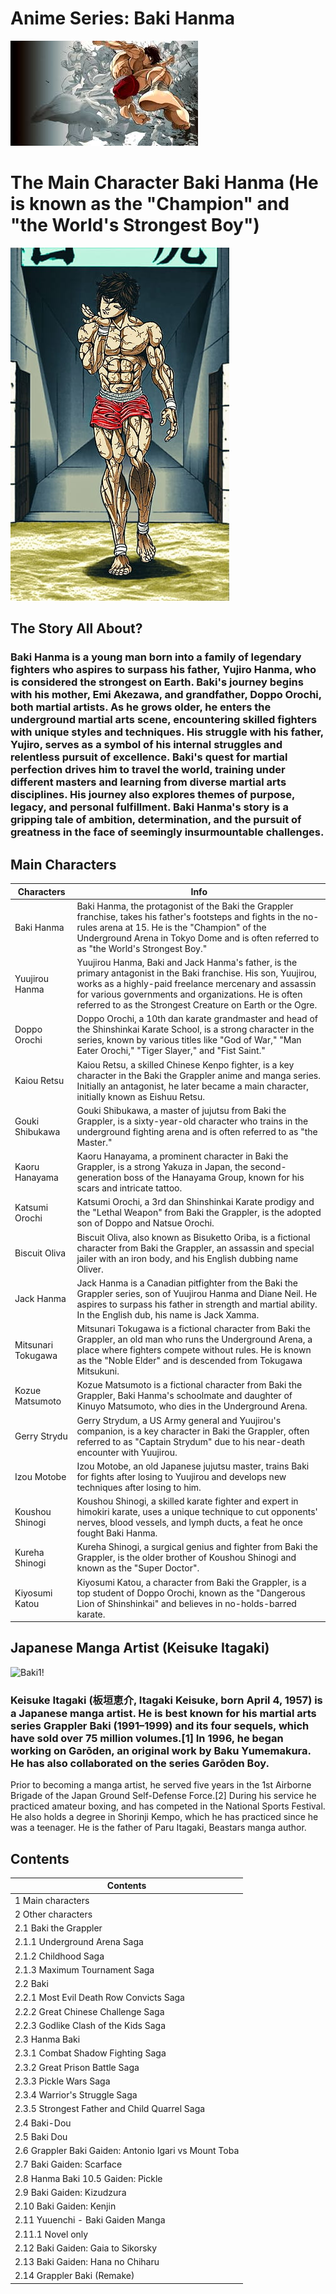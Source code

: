 # Anime Series: Baki Hanma

![Baki1!](Baki1.jpg)


# The Main Character Baki Hanma (He is known as the "Champion" and "the World's Strongest Boy")
![Baki1!](Baki2.jpg)

## The Story All About?
### Baki Hanma is a young man born into a family of legendary fighters who aspires to surpass his father, Yujiro Hanma, who is considered the strongest on Earth. Baki's journey begins with his mother, Emi Akezawa, and grandfather, Doppo Orochi, both martial artists. As he grows older, he enters the underground martial arts scene, encountering skilled fighters with unique styles and techniques. His struggle with his father, Yujiro, serves as a symbol of his internal struggles and relentless pursuit of excellence. Baki's quest for martial perfection drives him to travel the world, training under different masters and learning from diverse martial arts disciplines. His journey also explores themes of purpose, legacy, and personal fulfillment. Baki Hanma's story is a gripping tale of ambition, determination, and the pursuit of greatness in the face of seemingly insurmountable challenges.

## Main Characters
|Characters|Info|
|----------|----|
|Baki Hanma| Baki Hanma, the protagonist of the Baki the Grappler franchise, takes his father's footsteps and fights in the no-rules arena at 15. He is the "Champion" of the Underground Arena in Tokyo Dome and is often referred to as "the World's Strongest Boy."|
|Yuujirou Hanma| Yuujirou Hanma, Baki and Jack Hanma's father, is the primary antagonist in the Baki franchise. His son, Yuujirou, works as a highly-paid freelance mercenary and assassin for various governments and organizations. He is often referred to as the Strongest Creature on Earth or the Ogre.|
|Doppo Orochi| Doppo Orochi, a 10th dan karate grandmaster and head of the Shinshinkai Karate School, is a strong character in the series, known by various titles like "God of War," "Man Eater Orochi," "Tiger Slayer," and "Fist Saint."|
|Kaiou Retsu| Kaiou Retsu, a skilled Chinese Kenpo fighter, is a key character in the Baki the Grappler anime and manga series. Initially an antagonist, he later became a main character, initially known as Eishuu Retsu.|
|Gouki Shibukawa| Gouki Shibukawa, a master of jujutsu from Baki the Grappler, is a sixty-year-old character who trains in the underground fighting arena and is often referred to as "the Master."|
|Kaoru Hanayama| Kaoru Hanayama, a prominent character in Baki the Grappler, is a strong Yakuza in Japan, the second-generation boss of the Hanayama Group, known for his scars and intricate tattoo.|
|Katsumi Orochi| Katsumi Orochi, a 3rd dan Shinshinkai Karate prodigy and the "Lethal Weapon" from Baki the Grappler, is the adopted son of Doppo and Natsue Orochi.|
|Biscuit Oliva| Biscuit Oliva, also known as Bisuketto Oriba, is a fictional character from Baki the Grappler, an assassin and special jailer with an iron body, and his English dubbing name Oliver.|
|Jack Hanma| Jack Hanma is a Canadian pitfighter from the Baki the Grappler series, son of Yuujirou Hanma and Diane Neil. He aspires to surpass his father in strength and martial ability. In the English dub, his name is Jack Xamma.|
|Mitsunari Tokugawa| Mitsunari Tokugawa is a fictional character from Baki the Grappler, an old man who runs the Underground Arena, a place where fighters compete without rules. He is known as the "Noble Elder" and is descended from Tokugawa Mitsukuni.|
|Kozue Matsumoto| Kozue Matsumoto is a fictional character from Baki the Grappler, Baki Hanma's schoolmate and daughter of Kinuyo Matsumoto, who dies in the Underground Arena.|
|Gerry Strydu| Gerry Strydum, a US Army general and Yuujirou's companion, is a key character in Baki the Grappler, often referred to as "Captain Strydum" due to his near-death encounter with Yuujirou.|
|Izou Motobe| Izou Motobe, an old Japanese jujutsu master, trains Baki for fights after losing to Yuujirou and develops new techniques after losing to him.|
|Koushou Shinogi| Koushou Shinogi, a skilled karate fighter and expert in himokiri karate, uses a unique technique to cut opponents' nerves, blood vessels, and lymph ducts, a feat he once fought Baki Hanma.|
|Kureha Shinogi| Kureha Shinogi, a surgical genius and fighter from Baki the Grappler, is the older brother of Koushou Shinogi and known as the "Super Doctor".|
|Kiyosumi Katou| Kiyosumi Katou, a character from Baki the Grappler, is a top student of Doppo Orochi, known as the "Dangerous Lion of Shinshinkai" and believes in no-holds-barred karate.|

## Japanese Manga Artist (Keisuke Itagaki)
![Baki1!]()
### Keisuke Itagaki (板垣恵介, Itagaki Keisuke, born April 4, 1957) is a Japanese manga artist. He is best known for his martial arts series Grappler Baki (1991–1999) and its four sequels, which have sold over 75 million volumes.[1] In 1996, he began working on Garōden, an original work by Baku Yumemakura. He has also collaborated on the series Garōden Boy.
Prior to becoming a manga artist, he served five years in the 1st Airborne Brigade of the Japan Ground Self-Defense Force.[2] During his service he practiced amateur boxing, and has competed in the National Sports Festival. He also holds a degree in Shorinji Kempo, which he has practiced since he was a teenager.
He is the father of Paru Itagaki, Beastars manga author.

## Contents
|Contents|
|--------|
|1	Main characters|
|2	Other characters|
|2.1	Baki the Grappler|
|2.1.1	Underground Arena Saga|
|2.1.2	Childhood Saga|
|2.1.3	Maximum Tournament Saga|
|2.2	Baki|
|2.2.1	Most Evil Death Row Convicts Saga|
|2.2.2	Great Chinese Challenge Saga|
|2.2.3	Godlike Clash of the Kids Saga|
|2.3	Hanma Baki|
|2.3.1	Combat Shadow Fighting Saga|
|2.3.2	Great Prison Battle Saga|
|2.3.3	Pickle Wars Saga|
|2.3.4	Warrior's Struggle Saga|
|2.3.5	Strongest Father and Child Quarrel Saga|
|2.4	Baki-Dou|
|2.5	Baki Dou|
|2.6	Grappler Baki Gaiden: Antonio Igari vs Mount Toba|
|2.7	Baki Gaiden: Scarface|
|2.8	Hanma Baki 10.5 Gaiden: Pickle|
|2.9	Baki Gaiden: Kizudzura|
|2.10	Baki Gaiden: Kenjin|
|2.11	Yuuenchi - Baki Gaiden Manga|
|2.11.1	Novel only|
|2.12	Baki Gaiden: Gaia to Sikorsky|
|2.13	Baki Gaiden: Hana no Chiharu|
|2.14	Grappler Baki (Remake)|





